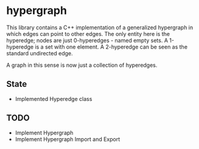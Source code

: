 # hypergraph

This library contains a C++ implementation of a generalized hypergraph in which edges can point to other edges.
The only entity here is the hyperedge; nodes are just 0-hyperedges - named empty sets.
A 1-hyperedge is a set with one element.
A 2-hyperedge can be seen as the standard undirected edge.

A graph in this sense is now just a collection of hyperedges.

## State

* Implemented Hyperedge class

## TODO

* Implement Hypergraph
* Implement Hypergraph Import and Export
